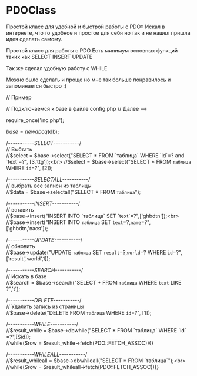 # PDOClass
Простой класс для удобной и быстрой работы с PDO::
Искал в интернете, что то удобное и простое для себя но так и не нашел
пришла идея сделать самому.

Простой класс для работы с PDO
Есть минимум основных функций таких как 
SELECT INSERT UPDATE

Так же сделал удобную работу с WHILE

Можно было сделать и проще но мне так больше понравилось
и запоминается быстро :)

// Пример 

// Подключаемся к базе в файле config.php
// Далее -->

require_once('inc.php');

$base = new dbcq($db);

/*-----------SELECT-----------*/<br>
// Выбтать<br>
//$select = $base->select("SELECT * FROM `таблица` WHERE `id`=? and `text`=?", [3,'ttg']);<br>
//$select = $base->select("SELECT * FROM `таблица` WHERE `id`=?", [2]);<br>

/*-----------SELECTALL-----------*/<br>
// выбрать все записи из таблицы<br>
//$data = $base->selectall("SELECT * FROM `таблица`");<br>

/*-----------INSERT-----------*/<br>
// вставить<br>
//$base->insert("INSERT INTO `таблица` SET `text`=?",['ghbdtn']);<br>
//$base->insert("INSERT INTO `таблица` SET `text`=?,`name`=?",['ghbdtn,'вася']);<br>

/*-----------UPDATE-----------*/<br>
// обновить<br>
//$base->update("UPDATE `таблица` SET `result`=?,`world`=? WHERE `id`=?",['result','world',1]);<br>

/*-----------SEARCH-----------*/<br>
// Искать в базе<br>
//$search = $base->search("SELECT * FROM `таблица` WHERE `text` LIKE ?",'t');<br>

/*-----------DELETE-----------*/<br>
// Удалить запись из страницы<br>
//$base->delete("DELETE FROM `таблица` WHERE `id`=?", [1]);<br>

/*-----------WHILE-----------*/<br>
//$result_while = $base->dbwhile("SELECT * FROM `таблица` WHERE `id` =?",[$id]);<br>
//while($row = $result_while->fetch(PDO::FETCH_ASSOC)){}<br>

/*-----------WHILEALL-----------*/<br>
//$result_whileall = $base->dbwhileall("SELECT * FROM `таблица`");<br>
//while($row = $result_whileall->fetch(PDO::FETCH_ASSOC)){}<br>
